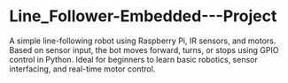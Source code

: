 # Line_Follower-Embedded---Project
A simple line-following robot using Raspberry Pi, IR sensors, and motors. Based on sensor input, the bot moves forward, turns, or stops using GPIO control in Python. Ideal for beginners to learn basic robotics, sensor interfacing, and real-time motor control.
